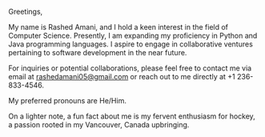 Greetings,

My name is Rashed Amani, and I hold a keen interest in the field of Computer Science. Presently, I am expanding my proficiency in Python and Java programming languages. I aspire to engage in collaborative ventures pertaining to software development in the near future.

For inquiries or potential collaborations, please feel free to contact me via email at rashedamani05@gmail.com or reach out to me directly at +1 236-833-4546.

My preferred pronouns are He/Him.

On a lighter note, a fun fact about me is my fervent enthusiasm for hockey, a passion rooted in my Vancouver, Canada upbringing.


<!---
RashedAmani/RashedAmani is a ✨ special ✨ repository because its `README.md` (this file) appears on your GitHub profile.
You can click the Preview link to take a look at your changes.
--->
